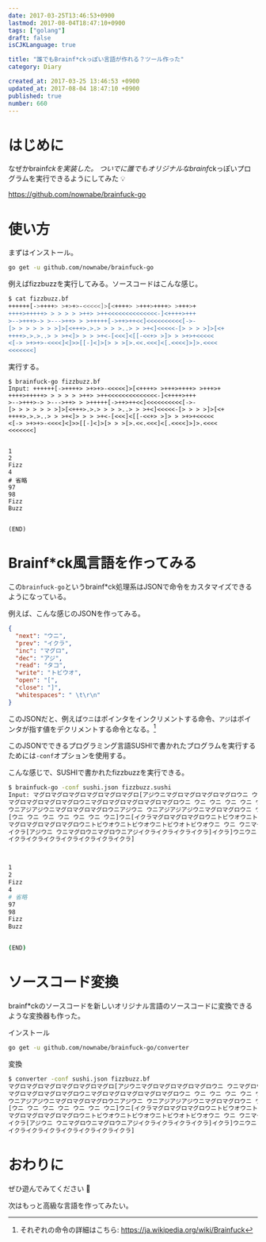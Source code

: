```yaml
---
date: 2017-03-25T13:46:53+0900
lastmod: 2017-08-04T18:47:10+0900
tags: ["golang"]
draft: false
isCJKLanguage: true

title: "誰でもBrainf*ckっぽい言語が作れる？ツール作った"
category: Diary

created_at: 2017-03-25 13:46:53 +0900
updated_at: 2017-08-04 18:47:10 +0900
published: true
number: 660
---
```


# はじめに
なぜかbrainf*ckを実装した。
ついでに誰でもオリジナルなbrainf*ckっぽいプログラムを実行できるようにしてみた :bulb: 

https://github.com/nownabe/brainfuck-go

# 使い方
まずはインストール。

```bash
go get -u github.com/nownabe/brainfuck-go
```

例えばfizzbuzzを実行してみる。ソースコードはこんな感じ。

```bash
$ cat fizzbuzz.bf
++++++[->++++> >+>+>-<<<<<]>[<++++> >+++>++++> >+++>+
++++>+++++> > > > > >++> >++<<<<<<<<<<<<<<-]<++++>+++
>-->+++>-> >--->++> > >+++++[->++>++<<]<<<<<<<<<<[->-
[> > > > > > >]>[<+++>.>.> > > >..> > >+<]<<<<<-[> > > >]>[<+
++++>.>.>..> > >+<]> > > >+<-[<<<]<[[-<<+> >]> > >+>+<<<<<
<[-> >+>+>-<<<<]<]>>[[-]<]>[> > >[>.<<.<<<]<[.<<<<]>]>.<<<<
<<<<<<<]
```

実行する。

```
$ brainfuck-go fizzbuzz.bf
Input: ++++++[->++++> >+>+>-<<<<<]>[<++++> >+++>++++> >+++>+
++++>+++++> > > > > >++> >++<<<<<<<<<<<<<<-]<++++>+++
>-->+++>-> >--->++> > >+++++[->++>++<<]<<<<<<<<<<[->-
[> > > > > > >]>[<+++>.>.> > > >..> > >+<]<<<<<-[> > > >]>[<+
++++>.>.>..> > >+<]> > > >+<-[<<<]<[[-<<+> >]> > >+>+<<<<<
<[-> >+>+>-<<<<]<]>>[[-]<]>[> > >[>.<<.<<<]<[.<<<<]>]>.<<<<
<<<<<<<]


1
2
Fizz
4
# 省略
97
98
Fizz
Buzz


(END)
```

# Brainf*ck風言語を作ってみる
この`brainfuck-go`というbrainf*ck処理系はJSONで命令をカスタマイズできるようになっている。

例えば、こんな感じのJSONを作ってみる。

```json:sushi.json
{
  "next": "ウニ",
  "prev": "イクラ",
  "inc": "マグロ",
  "dec": "アジ",
  "read": "タコ",
  "write": "トビウオ",
  "open": "[",
  "close": "]",
  "whitespaces": " \t\r\n"
}
```

このJSONだと、例えば`ウニ`はポインタをインクリメントする命令、`アジ`はポインタが指す値をデクリメントする命令となる。[^1]

[^1]: それぞれの命令の詳細はこちら: https://ja.wikipedia.org/wiki/Brainfuck

このJSONでできるプログラミング言語SUSHIで書かれたプログラムを実行するためには`-conf`オプションを使用する。

こんな感じで、SUSHIで書かれたfizzbuzzを実行できる。

```bash
$ brainfuck-go -conf sushi.json fizzbuzz.sushi
Input: マグロマグロマグロマグロマグロマグロ[アジウニマグロマグロマグロマグロウニ ウニマグロウニマグロウニアジイクライクライクライクライクラ]ウニ[イクラマグロマグロマグロマグロウニ ウニマグロマグロマグロウニマグロマグロマグロマグロウニ ウニマグロマグロマグロウニマグロ
マグロマグロマグロマグロウニマグロマグロマグロマグロマグロウニ ウニ ウニ ウニ ウニ ウニマグロマグロウニ ウニマグロマグロイクライクライクライクライクライクライクライクライクライクライクライクライクライクラアジ]イクラマグロマグロマグロマグロウニマグロマグロマグロ
ウニアジアジウニマグロマグロマグロウニアジウニ ウニアジアジアジウニマグロマグロウニ ウニ ウニマグロマグロマグロマグロマグロ[アジウニマグロマグロウニマグロマグロイクライクラ]イクライクライクライクライクライクライクライクライクライクラ[アジウニアジ
[ウニ ウニ ウニ ウニ ウニ ウニ ウニ]ウニ[イクラマグロマグロマグロウニトビウオウニトビウオウニ ウニ ウニ ウニトビウオトビウオウニ ウニ ウニマグロイクラ]イクライクライクライクライクラアジ[ウニ ウニ ウニ ウニ]ウニ[イクラマグロ
マグロマグロマグロマグロウニトビウオウニトビウオウニトビウオトビウオウニ ウニ ウニマグロイクラ]ウニ ウニ ウニ ウニマグロイクラアジ[イクライクライクラ]イクラ[[アジイクライクラマグロウニ ウニ]ウニ ウニ ウニマグロウニマグロイクライクライクライクライクラ
イクラ[アジウニ ウニマグロウニマグロウニアジイクライクライクライクラ]イクラ]ウニウニ[[アジ]イクラ]ウニ[ウニ ウニ ウニ[ウニトビウオイクライクラトビウオイクライクライクラ]イクラ[トビウオイクライクライクライクラ]ウニ]ウニトビウオイクライクライクライクラ
イクライクライクライクライクライクライクラ]



1
2
Fizz
4
# 省略
97
98
Fizz
Buzz


(END)
```

# ソースコード変換
brainf*ckのソースコードを新しいオリジナル言語のソースコードに変換できるような変換器も作った。

インストール

```bash
go get -u github.com/nownabe/brainfuck-go/converter
```

変換

```bash
$ converter -conf sushi.json fizzbuzz.bf
マグロマグロマグロマグロマグロマグロ[アジウニマグロマグロマグロマグロウニ ウニマグロウニマグロウニアジイクライクライクライクライクラ]ウニ[イクラマグロマグロマグロマグロウニ ウニマグロマグロマグロウニマグロマグロマグロマグロウニ ウニマグロマグロマグロウニマグロ
マグロマグロマグロマグロウニマグロマグロマグロマグロマグロウニ ウニ ウニ ウニ ウニ ウニマグロマグロウニ ウニマグロマグロイクライクライクライクライクライクライクライクライクライクライクライクライクライクラアジ]イクラマグロマグロマグロマグロウニマグロマグロマグロ
ウニアジアジウニマグロマグロマグロウニアジウニ ウニアジアジアジウニマグロマグロウニ ウニ ウニマグロマグロマグロマグロマグロ[アジウニマグロマグロウニマグロマグロイクライクラ]イクライクライクライクライクライクライクライクライクライクラ[アジウニアジ
[ウニ ウニ ウニ ウニ ウニ ウニ ウニ]ウニ[イクラマグロマグロマグロウニトビウオウニトビウオウニ ウニ ウニ ウニトビウオトビウオウニ ウニ ウニマグロイクラ]イクライクライクライクライクラアジ[ウニ ウニ ウニ ウニ]ウニ[イクラマグロ
マグロマグロマグロマグロウニトビウオウニトビウオウニトビウオトビウオウニ ウニ ウニマグロイクラ]ウニ ウニ ウニ ウニマグロイクラアジ[イクライクライクラ]イクラ[[アジイクライクラマグロウニ ウニ]ウニ ウニ ウニマグロウニマグロイクライクライクライクライクラ
イクラ[アジウニ ウニマグロウニマグロウニアジイクライクライクライクラ]イクラ]ウニウニ[[アジ]イクラ]ウニ[ウニ ウニ ウニ[ウニトビウオイクライクラトビウオイクライクライクラ]イクラ[トビウオイクライクライクライクラ]ウニ]ウニトビウオイクライクライクライクラ
イクライクライクライクライクライクライクラ]
```

# おわりに
ぜひ遊んでみてください :star2: 

次はもっと高級な言語を作ってみたい。
